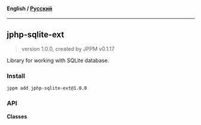 #### **English** / [Русский](README.ru.md)

---

## jphp-sqlite-ext
> version 1.0.0, created by JPPM v0.1.17

Library for working with SQLite database.

### Install
```
jppm add jphp-sqlite-ext@1.0.0
```

### API
**Classes**